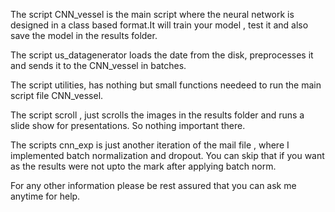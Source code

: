 
The script CNN_vessel is the main script where the neural network is designed in a class based format.It will train your model , test it and also save the model in the results folder. 

The script us_datagenerator loads the date from the disk, preprocesses it and sends it to the CNN_vessel in batches. 

The script utilities, has  nothing but small functions needeed to run the main script file CNN_vessel.

The script scroll , just scrolls the images in the results folder and runs a slide show for presentations. So nothing important there. 

The scripts cnn_exp is just another iteration of the mail file , where I implemented batch normalization and dropout. You can skip that if you want as the results were not upto the mark after applying batch norm. 


For any other information please be rest assured that you can ask me anytime for help. 





   
